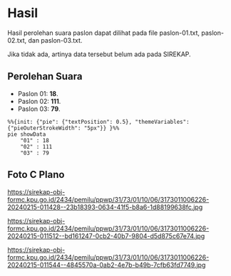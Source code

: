 # Hasil

Hasil perolehan suara paslon dapat dilihat pada file paslon-01.txt, paslon-02.txt, dan paslon-03.txt.

Jika tidak ada, artinya data tersebut belum ada pada SIREKAP.

## Perolehan Suara

 * Paslon 01: **18**.
 * Paslon 02: **111**.
 * Paslon 03: **79**.

```mermaid
%%{init: {"pie": {"textPosition": 0.5}, "themeVariables": {"pieOuterStrokeWidth": "5px"}} }%%
pie showData
    "01" : 18
    "02" : 111
    "03" : 79
```
## Foto C Plano

https://sirekap-obj-formc.kpu.go.id/2434/pemilu/ppwp/31/73/01/10/06/3173011006226-20240215-011428--23b18393-0634-41f5-b8a6-1d88199638fc.jpg

https://sirekap-obj-formc.kpu.go.id/2434/pemilu/ppwp/31/73/01/10/06/3173011006226-20240215-011512--bd161247-0cb2-40b7-9804-d5d875c67e74.jpg

https://sirekap-obj-formc.kpu.go.id/2434/pemilu/ppwp/31/73/01/10/06/3173011006226-20240215-011544--4845570a-0ab2-4e7b-b49b-7cfb63fd7749.jpg

